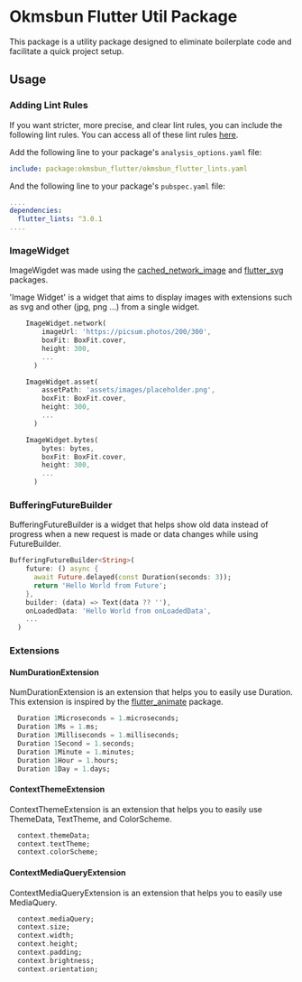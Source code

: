 # Okmsbun Flutter Util Package

This package is a utility package designed to eliminate boilerplate code and facilitate a quick project setup.

## Usage

### **Adding Lint Rules**

If you want stricter, more precise, and clear lint rules, you can include the following lint rules. You can access all of these lint rules [here](https://dart.dev/tools/linter-rules/all).

Add the following line to your package's `analysis_options.yaml` file:

```yaml
include: package:okmsbun_flutter/okmsbun_flutter_lints.yaml
```

And the following line to your package's `pubspec.yaml` file:

```yaml
....
dependencies:
  flutter_lints: ^3.0.1
....
```

### **ImageWidget**

ImageWigdet was made using the [cached_network_image](https://pub.dev/packages/cached_network_image) and [flutter_svg](https://pub.dev/packages/flutter_svg) packages.

'Image Widget' is a widget that aims to display images with extensions such as svg and other (jpg, png ...) from a single widget.

```dart
    ImageWidget.network(
        imageUrl: 'https://picsum.photos/200/300',
        boxFit: BoxFit.cover,
        height: 300,
        ...
      )

    ImageWidget.asset(
        assetPath: 'assets/images/placeholder.png',
        boxFit: BoxFit.cover,
        height: 300,
        ...
      )

    ImageWidget.bytes(
        bytes: bytes,
        boxFit: BoxFit.cover,
        height: 300,
        ...
      )
```

### **BufferingFutureBuilder**

BufferingFutureBuilder is a widget that helps show old data instead of progress when a new request is made or data changes while using FutureBuilder.

```dart
BufferingFutureBuilder<String>(
    future: () async {
      await Future.delayed(const Duration(seconds: 3));
      return 'Hello World from Future';
    },
    builder: (data) => Text(data ?? ''),
    onLoadedData: 'Hello World from onLoadedData',
    ...
  )
```

### **Extensions**

#### **NumDurationExtension**

NumDurationExtension is an extension that helps you to easily use Duration.
This extension is inspired by the [flutter_animate](https://github.com/gskinner/flutter_animate/blob/main/lib/src/extensions/num_duration_extensions.dart) package.

```dart
  Duration 1Microseconds = 1.microseconds;
  Duration 1Ms = 1.ms;
  Duration 1Milliseconds = 1.milliseconds;
  Duration 1Second = 1.seconds;
  Duration 1Minute = 1.minutes;
  Duration 1Hour = 1.hours;
  Duration 1Day = 1.days;
```

#### **ContextThemeExtension**

ContextThemeExtension is an extension that helps you to easily use ThemeData, TextTheme, and ColorScheme.

```dart
  context.themeData;
  context.textTheme;
  context.colorScheme;
```

#### **ContextMediaQueryExtension**

ContextMediaQueryExtension is an extension that helps you to easily use MediaQuery.

```dart
  context.mediaQuery;
  context.size;
  context.width;
  context.height;
  context.padding;
  context.brightness;
  context.orientation;
```
